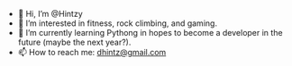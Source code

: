 - 👋 Hi, I’m @Hintzy
- 👀 I’m interested in fitness, rock climbing, and gaming.
- 🌱 I’m currently learning Pythong in hopes to become a developer in the future (maybe the next year?).
- 📫 How to reach me: dhintz@gmail.com

<!---
Hintzy/Hintzy is a ✨ special ✨ repository because its `README.md` (this file) appears on your GitHub profile.
You can click the Preview link to take a look at your changes.
--->
